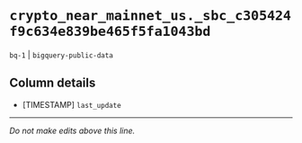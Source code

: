 # `crypto_near_mainnet_us._sbc_c305424f9c634e839be465f5fa1043bd`
`bq-1` | `bigquery-public-data`

## Column details
* [TIMESTAMP] `last_update`

-------------------------------------------------------------------------------
*Do not make edits above this line.*
